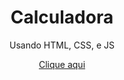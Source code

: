 <h1 align="center">Calculadora</h1>
<p align="center">Usando HTML, CSS, e JS</p>
<p align="center"><a href="https://projects-gustavo.github.io/calculator/">Clique aqui</a></p>

